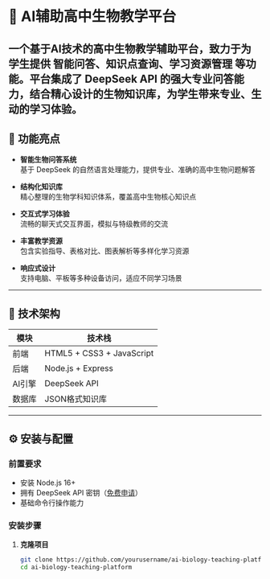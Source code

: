 # 🧬 AI辅助高中生物教学平台

一个基于AI技术的高中生物教学辅助平台，致力于为学生提供 **智能问答**、**知识点查询**、**学习资源管理** 等功能。平台集成了 DeepSeek API 的强大专业问答能力，结合精心设计的生物知识库，为学生带来专业、生动的学习体验。
---

## 🚀 功能亮点

- **智能生物问答系统**  
  基于 DeepSeek 的自然语言处理能力，提供专业、准确的高中生物问题解答

- **结构化知识库**  
  精心整理的生物学科知识体系，覆盖高中生物核心知识点

- **交互式学习体验**  
  流畅的聊天式交互界面，模拟与特级教师的交流

- **丰富教学资源**  
  包含实验指导、表格对比、图表解析等多样化学习资源

- **响应式设计**  
  支持电脑、平板等多种设备访问，适应不同学习场景

---

## 🧩 技术架构

| 模块       | 技术栈                |
|------------|-----------------------|
| 前端       | HTML5 + CSS3 + JavaScript |
| 后端       | Node.js + Express     |
| AI引擎     | DeepSeek API          |
| 数据库     | JSON格式知识库        |

---

## ⚙️ 安装与配置

### 前置要求

- 安装 Node.js 16+
- 拥有 DeepSeek API 密钥（[免费申请](https://platform.deepseek.com/)）
- 基础命令行操作能力

### 安装步骤

1. **克隆项目**
   ```bash
   git clone https://github.com/yourusername/ai-biology-teaching-platform.git
   cd ai-biology-teaching-platform
